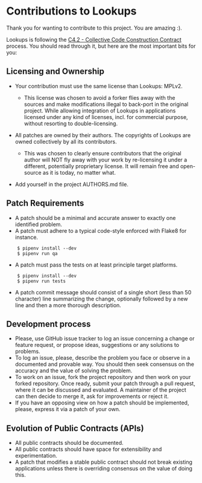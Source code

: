 Contributions to Lookups
========================

Thank you for wanting to contribute to this project. You are amazing :).

Lookups is following the [C4.2 - Collective Code Construction Contract](https://rfc.zeromq.org/spec:42/C4/) process.
You should read through it, but here are the most important bits for you:

Licensing and Ownership
-----------------------

* Your contribution must use the same license than Lookups: MPLv2.
  * This license was chosen to avoid a forker flies away with the sources and make modifications
  illegal to back-port in the original project. While allowing integration of Lookups in
  applications licensed under any kind of licenses, incl. for commercial purpose, without resorting
  to double-licensing.


* All patches are owned by their authors. The copyrights of Lookups are owned collectively by all
its contributors.
  * This was chosen to clearly ensure contributors that the original author will NOT fly away with
  your work by re-licensing it under a different, potentially proprietary license. It will remain
  free and open-source as it is today, no matter what.


* Add yourself in the project AUTHORS.md file.

Patch Requirements
------------------

* A patch should be a minimal and accurate answer to exactly one identified problem.
* A patch must adhere to a typical code-style enforced with Flake8 for instance.
```
    $ pipenv install --dev
    $ pipenv run qa
```

* A patch must pass the tests on at least principle target platforms.
```
    $ pipenv install --dev
    $ pipenv run tests
```

* A patch commit message should consist of a single short (less than 50 character) line summarizing
the change, optionally followed by a new line and then a more thorough description.

Development process
-------------------

* Please, use GitHub issue tracker to log an issue concerning a change or feature request, or propose ideas, suggestions or any solutions to problems.
* To log an issue, please, describe the problem you face or observe in a documented and provable way. You should then seek consensus on the accuracy and the value of solving the problem.
* To work on an issue, fork the project repository and then work on your forked repository. Once ready, submit your patch through a pull request, where it can be discussed and evaluated. A maintainer of the project can then decide to merge it, ask for improvements or reject it.
* If you have an opposing view on how a patch should be implemented, please, express it via a patch of your own.

Evolution of Public Contracts (APIs)
------------------------------------

* All public contracts should be documented.
* All public contracts should have space for extensibility and experimentation.
* A patch that modifies a stable public contract should not break existing applications unless there is overriding consensus on the value of doing this.
